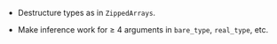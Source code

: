 - Destructure types as in `ZippedArrays`.

- Make inference work for ≥ 4 arguments in `bare_type`, `real_type`, etc.
